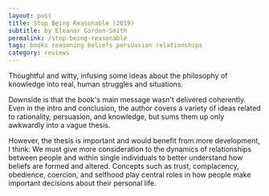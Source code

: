 ```yaml
---
layout: post
title: Stop Being Reasonable (2019)
subtitle: by Eleanor Gordon-Smith
permalink: /stop-being-reasonable
tags: books reasoning beliefs persuasion relationships
category: reviews
---
```


Thoughtful and witty, infusing some ideas about the philosophy of knowledge into real, human struggles and situations.
<!--more-->

Downside is that the book's main message wasn't delivered coherently.
Even in the intro and conclusion, the author covers a variety of ideas related to rationality, persuasion, and knowledge, but sums them up only awkwardly into a vague thesis.

However, the thesis is important and would benefit from more development, I think: We must give more consideration to the dynamics of relationships between people and within single individuals to better understand how beliefs are formed and altered.
Concepts such as trust, complacency, obedience, coercion, and selfhood play central roles in how people make important decisions about their personal life.